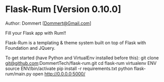 Flask-Rum [Version 0.10.0]
==============
Author: Dommert [Dommert@Gmail.com]

Fill your Flask app with Rum!!

Flask-Rum is a templating &amp; theme system built on top of Flask with Foundation and JQuery.

To get started (have Python and VirtualEnv installed before this):
    git clone git@github.com:DommertTech/flask-rum.git
    cd flask-rum
    virtualenv ENV
    source ENV/bin/activate
    pip install -r requirements.txt
    python flask-rum/main.py
    open http://0.0.0.0:5000/
